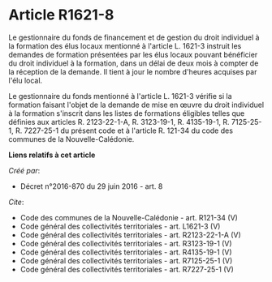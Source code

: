 # Article R1621-8

Le gestionnaire du fonds de financement et de gestion du droit individuel à la formation des élus locaux mentionné à
l'article L. 1621-3 instruit les demandes de formation présentées par les élus locaux pouvant bénéficier du droit individuel
à la formation, dans un délai de deux mois à compter de la réception de la demande. Il tient à jour le nombre d'heures
acquises par l'élu local.

Le gestionnaire du fonds mentionné à l'article L. 1621-3 vérifie si la formation faisant l'objet de la demande de mise en
œuvre du droit individuel à la formation s'inscrit dans les listes de formations éligibles telles que définies aux articles
R. 2123-22-1-A, R. 3123-19-1, R. 4135-19-1, R. 7125-25-1, R. 7227-25-1 du présent code et à l'article R. 121-34 du code des
communes de la Nouvelle-Calédonie.

**Liens relatifs à cet article**

_Créé par_:

  - Décret n°2016-870 du 29 juin 2016 - art. 8

_Cite_:

  - Code des communes de la Nouvelle-Calédonie - art. R121-34 (V)
  - Code général des collectivités territoriales - art. L1621-3 (V)
  - Code général des collectivités territoriales - art. R2123-22-1-A (V)
  - Code général des collectivités territoriales - art. R3123-19-1 (V)
  - Code général des collectivités territoriales - art. R4135-19-1 (V)
  - Code général des collectivités territoriales - art. R7125-25-1 (V)
  - Code général des collectivités territoriales - art. R7227-25-1 (V)

